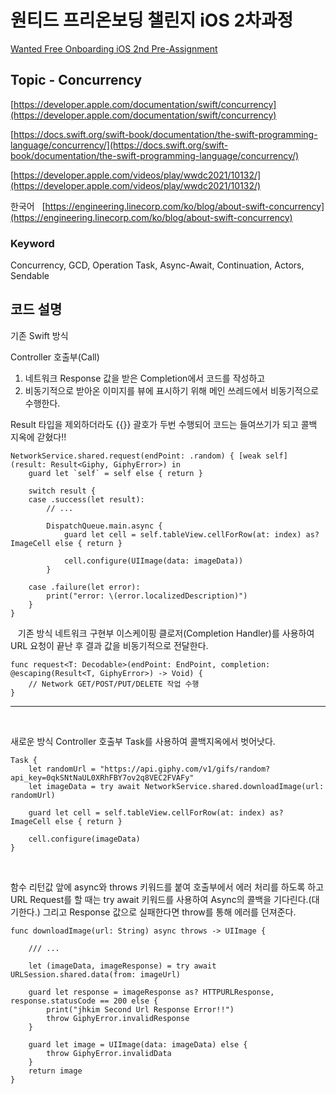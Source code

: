 # 원티드 프리온보딩 챌린지 iOS 2차과정 

[Wanted Free Onboarding iOS 2nd Pre-Assignment](https://www.wanted.co.kr/events/pre_challenge_ios_2) 

## Topic - Concurrency

[https://developer.apple.com/documentation/swift/concurrency](https://developer.apple.com/documentation/swift/concurrency)

[https://docs.swift.org/swift-book/documentation/the-swift-programming-language/concurrency/](https://docs.swift.org/swift-book/documentation/the-swift-programming-language/concurrency/)

[https://developer.apple.com/videos/play/wwdc2021/10132/](https://developer.apple.com/videos/play/wwdc2021/10132/)

한국어 &nbsp;
[https://engineering.linecorp.com/ko/blog/about-swift-concurrency](https://engineering.linecorp.com/ko/blog/about-swift-concurrency)


### Keyword

Concurrency, GCD, Operation
Task, Async-Await, Continuation, Actors, Sendable
&nbsp;
&nbsp;


## 코드 설명

기존 Swift 방식

Controller 호출부(Call)
1. 네트워크 Response 값을 받은 Completion에서 코드를 작성하고
2. 비동기적으로 받아온 이미지를 뷰에 표시하기 위해 메인 쓰레드에서 비동기적으로 수행한다. 

Result 타입을 제외하더라도 {{}} 괄호가 두번 수행되어 코드는 들여쓰기가 되고 콜백 지옥에 갇혔다!!

```
NetworkService.shared.request(endPoint: .random) { [weak self] (result: Result<Giphy, GiphyError>) in
    guard let `self` = self else { return }
    
    switch result {
    case .success(let result):
        // ...
        
        DispatchQueue.main.async {
            guard let cell = self.tableView.cellForRow(at: index) as? ImageCell else { return }
            
            cell.configure(UIImage(data: imageData))
        }

    case .failure(let error):
        print("error: \(error.localizedDescription)")
    }
}
```
&nbsp;&nbsp;
기존 방식 네트워크 구현부 
이스케이핑 클로저(Completion Handler)를 사용하여 URL 요청이 끝난 후 결과 값을 비동기적으로 전달한다.

```
func request<T: Decodable>(endPoint: EndPoint, completion: @escaping(Result<T, GiphyError>) -> Void) {
    // Network GET/POST/PUT/DELETE 작업 수행
}
```

---------
&nbsp;
&nbsp;
&nbsp;
&nbsp;

새로운 방식 Controller 호출부
Task를 사용하여 콜백지옥에서 벗어낫다.

```
Task {
    let randomUrl = "https://api.giphy.com/v1/gifs/random?api_key=0qkSNtNaUL0XRhFBY7ov2q8VEC2FVAFy"
    let imageData = try await NetworkService.shared.downloadImage(url: randomUrl)
    
    guard let cell = self.tableView.cellForRow(at: index) as? ImageCell else { return }
    
    cell.configure(imageData)
}
```

&nbsp;
&nbsp;
&nbsp;

함수 리턴값 앞에 async와 throws 키워드를 붙여 호출부에서 에러 처리를 하도록 하고
URL Request를 할 때는 try await 키워드를 사용하여 Async의 콜백을 기다린다.(대기한다.)
그리고 Response 값으로 실패한다면 throw를 통해 에러를 던져준다.

```
func downloadImage(url: String) async throws -> UIImage {

    /// ... 
    
    let (imageData, imageResponse) = try await URLSession.shared.data(from: imageUrl)
    
    guard let response = imageResponse as? HTTPURLResponse, response.statusCode == 200 else {
        print("jhkim Second Url Response Error!!")
        throw GiphyError.invalidResponse
    }
    
    guard let image = UIImage(data: imageData) else {
        throw GiphyError.invalidData
    }
    return image
}
```
